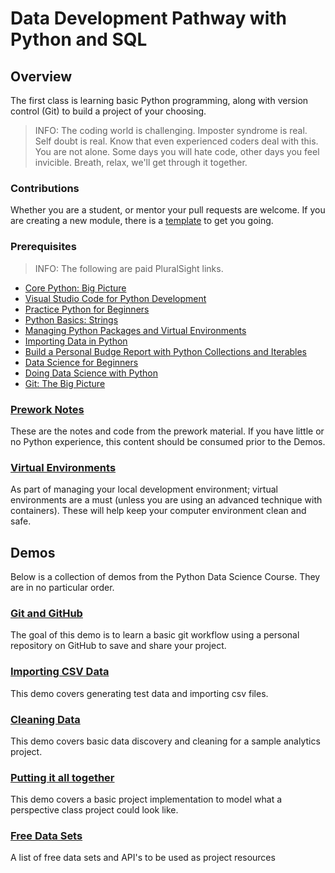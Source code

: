 # Data Development Pathway with Python and SQL

## Overview

The first class is learning basic Python programming, along with version control (Git) to build a project of your choosing.

>INFO:  The coding world is challenging.  Imposter syndrome is real.  Self doubt is real.  Know that even experienced coders deal with this.  You are not alone.  Some days you will hate code, other days you feel invicible.  Breath, relax, we'll get through it together.


### Contributions
Whether you are a student, or mentor your pull requests are welcome.  If you are creating a new module, there is a [template](./modules/demo-template.md) to get you going.


### Prerequisites
>INFO: The following are paid PluralSight links.

* [Core Python: Big Picture](https://app.pluralsight.com/library/courses/6c463cc0-cb3f-43b3-be18-1372ea18cfb2)
* [Visual Studio Code for Python Development](https://app.pluralsight.com/guides/visual-studio-code-for-python-development)
* [Practice Python for Beginners](https://app.pluralsight.com/library/courses/162256df-2d1b-4100-9780-9a931bf22855)
* [Python Basics: Strings](https://app.pluralsight.com/guides/python-basics-strings)
* [Managing Python Packages and Virtual Environments](https://app.pluralsight.com/library/courses/ae9bc11d-3e1f-4527-af80-9cf337b0e4ca)
* [Importing Data in Python](https://app.pluralsight.com/guides/importing-data-in-python)
* [Build a Personal Budge Report with Python Collections and Iterables](https://app.pluralsight.com/projects/build-personal-budget-report-with-python-collections-and-iterables)
* [Data Science for Beginners](https://app.pluralsight.com/guides/data-science-for-beginners)
* [Doing Data Science with Python](https://app.pluralsight.com/library/courses/18da7f13-429c-4f83-a844-b408c87873e1)
* [Git:  The Big Picture](https://app.pluralsight.com/library/courses/git-big-picture/table-of-contents)


### [Prework Notes](./modules/prework/)
These are the notes and code from the prework material.  If you have little or no Python experience, this content should be consumed prior to the Demos.

### [Virtual Environments](./modules/virtual-environments/)
As part of managing your local development environment; virtual environments are a must (unless you are using an advanced technique with containers).  These will help keep your computer environment clean and safe.

## Demos
Below is a collection of demos from the Python Data Science Course.  They are in no particular order.

### [Git and GitHub](./modules/git-github/)
The goal of this demo is to learn a basic git workflow using a personal repository on GitHub to save and share your project.

### [Importing CSV Data](./modules/importing-csv-data/sales_calculator/)
This demo covers generating test data and importing csv files.

### [Cleaning Data](./modules/cleaning-data/)
This demo covers basic data discovery and cleaning for a sample analytics project.

### [Putting it all together](./modules/putting-it-together/)
This demo covers a basic project implementation to model what a perspective class project could look like.

### [Free Data Sets](./modules/where-to-get-data/)
A list of free data sets and API's to be used as project resources